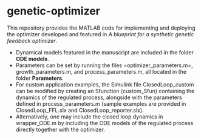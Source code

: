 # genetic-optimizer

This repository provides the MATLAB code for implementing and deploying the optimizer developed and featured in _A blueprint for a synthetic genetic feedback optimizer_. 
* Dynamical models featured in the manuscript are included in the folder **ODE models**. 
* Parameters can be set by running the files =optimizer_parameters.m=, growth_parameters.m, and process_parameters.m, all located in the folder **Parameters**. 
* For custom application examples, the Simulink file ClosedLoop_custom can be modified by creating an Sfunction (custom_Sfun) containing the dynamics of the regulated process, alongside with the parameters defined in process_parameters.m (sample examples are provided in ClosedLoop_FFL.slx and ClosedLoop_reporter.slx). 
* Alternatively, one may include the closed loop dynamics in wrapper_ODE.m by including the ODE models of the regulated process directly together with the optimizer.
